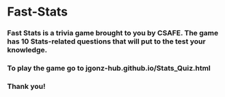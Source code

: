# Fast-Stats

### Fast Stats is a trivia game brought to you by CSAFE. The game has 10 Stats-related questions that will put to the test your knowledge.

### To play the game go to jgonz-hub.github.io/Stats_Quiz.html

### Thank you!
